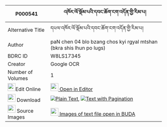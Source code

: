 |P000541|འཁོར་ལོ་སྡོམ་པའི་དབང་ཆོག་ངག་འདོན་གྱི་རིམ་པ། 
| --- | --- 
|Alternative Title |དཔལ་འཁོར་ལོ་སྡོམ་པའི་དབང་ཆོག་ངག་འདོན་གྱི་རིམ་པ།
|Author| paN chen 04 blo bzang chos kyi rgyal mtshan (bkra shis lhun po lugs)
|BDRC ID | W8LS17345
|Creator | Google OCR
|Number of Volumes| 1
|<img width="25" src="https://img.icons8.com/color/25/000000/edit-property.png">Edit Online| [<img width="25" src="https://avatars.githubusercontent.com/u/45091458?s=200&v=4"> Open in Editor](http://editor.openpecha.org/P000541)
|<img width="25" src="https://img.icons8.com/fluent/48/000000/download-2.png"/>  Download | [![](https://img.icons8.com/color/20/000000/txt.png)Plain Text](https://github.com/Openpecha/P000541/releases/download/v1/khorlo_dompa_i_wang_chok_ngakd_plain_P000541.zip), [![](https://img.icons8.com/color/20/000000/txt.png)Text with Pagination](https://github.com/Openpecha/P000541/releases/download/v1/khorlo_dompa_i_wang_chok_ngakd_pages_P000541.zip)
|<img width="25" src="https://img.icons8.com/plasticine/100/000000/pictures-folder.png"/>  Source Images | [<img width="25" src="https://library.bdrc.io/icons/BUDA-small.svg"> Images of text file open in BUDA](https://library.bdrc.io/show/bdr:W8LS17345)